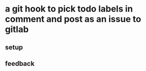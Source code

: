 # a git hook to pick todo labels in comment and post as an issue to gitlab

## setup


## feedback


